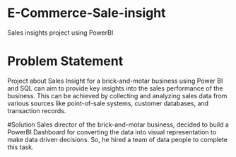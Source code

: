 # E-Commerce-Sale-insight
Sales insights project using PowerBI

# Problem Statement
Project about Sales Insight for a brick-and-motar business using Power BI and SQL can aim 
to provide key insights into the sales performance of the business. This can be achieved by 
collecting and analyzing sales data from various sources like point-of-sale systems, customer 
databases, and transaction records.

#Solution
Sales director of the brick-and-motar business, decided to build a PowerBI Dashboard for converting the data into visual representation to make data driven decisions. So, he hired a team of data people to complete this task.
